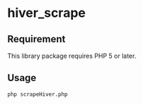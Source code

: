 # hiver_scrape

## Requirement
This library package requires PHP 5 or later.

## Usage
`php scrapeHiver.php`
